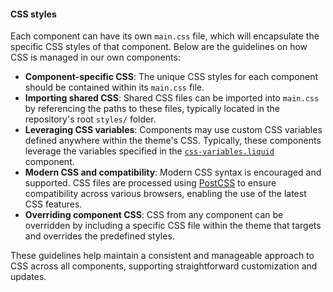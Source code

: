 #### CSS styles

Each component can have its own `main.css` file, which will encapsulate the specific CSS styles of that component. Below are the guidelines on how CSS is managed in our own components:

- **Component-specific CSS**: The unique CSS styles for each component should be contained within its `main.css` file.
- **Importing shared CSS**: Shared CSS files can be imported into `main.css` by referencing the paths to these files, typically located in the repository's root `styles/` folder.
- **Leveraging CSS variables**: Components may use custom CSS variables defined anywhere within the theme's CSS. Typically, these components leverage the variables specified in the [`css-variables.liquid`](https://github.com/archetype-themes/reference-components/blob/937dfb7dbc57062f9fc8c23bcb59189088c5304c/components/css-variables/css-variables.liquid) component.
- **Modern CSS and compatibility**: Modern CSS syntax is encouraged and supported. CSS files are processed using [PostCSS](https://postcss.org/) to ensure compatibility across various browsers, enabling the use of the latest CSS features.
- **Overriding component CSS**: CSS from any component can be overridden by including a specific CSS file within the theme that targets and overrides the predefined styles.

These guidelines help maintain a consistent and manageable approach to CSS across all components, supporting straightforward customization and updates.